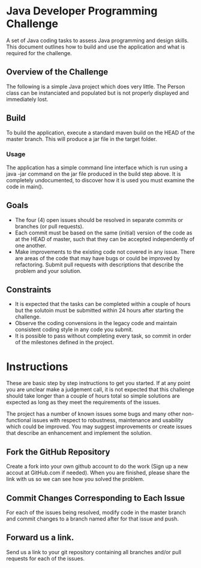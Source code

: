 # Java Developer Programming Challenge
A set of Java coding tasks to assess Java programming and design skills. This document outlines how to build and use the application and what is required for the challenge.

## Overview of the Challenge
The following is a simple Java project which does very little. The Person class can be instanciated and populated but is not properly displayed and immediately lost.

## Build
To build the application, execute a standard maven build on the HEAD of the master branch. This will produce a jar file in the target folder.

### Usage
The application has a simple command line interface which is run using a java -jar command on the jar file produced in the build step above. It is completely undocumented, to discover how it is used you must examine the code in main().

## Goals
* The four (4) open issues should be resolved in separate commits or branches (or pull requests).
* Each commit must be based on the same (initial) version of the code as at the HEAD of master, such that they can be accepted independently of one another.
* Make improvements to the existing code not covered in any issue. There are areas of the code that may have bugs or could be improved by refactoring. Submit pull requests with descriptions that describe the problem and your solution.

## Constraints
* It is expected that the tasks can be completed within a couple of hours but the solutoin must be submitted within 24 hours after starting the challenge.
* Observe the coding convensions in the legacy code and maintain consistent coding style in any code you submit.
* It is possible to pass without completing every task, so commit in order of the milestones defined in the project.

# Instructions
These are basic step by step instructions to get you started. If at any point you are unclear make a judgement call, it is not expected that this challenge should take longer than a couple of hours total so simple solutions are expected as long as they meet the requirements of the issues.

The project has a number of known issues some bugs and many other non-functional issues with respect to robustness, maintenance and usability which could be improved. You may suggest improvements or create issues that describe an enhancement and implement the solution.

## Fork the GitHub Repository
Create a fork into your own github account to do the work (Sign up a new accout at GitHub.com if needed). When you are finished, please share the link with us so we can see how you solved the problem.

## Commit Changes Corresponding to Each Issue
For each of the issues being resolved, modify code in the master branch and commit changes to a branch named after for that issue and push.

## Forward us a link.
Send us a link to your git repository containing all branches and/or pull requests for each of the issues.

